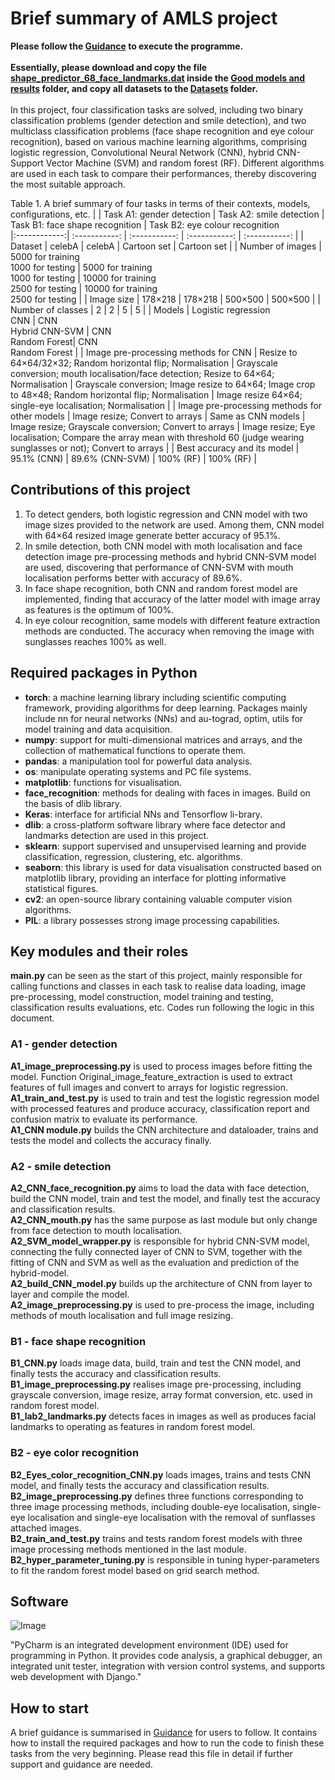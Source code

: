 # Brief summary of AMLS project
**Please follow the [Guidance](https://github.com/zciccs3/-zciccs3-AMLS_assignment22_23/blob/main/Guidance.md) to execute the programme. <br/><br/> 
Essentially, please download and copy the file [shape_predictor_68_face_landmarks.dat](https://www.kaggle.com/datasets/sergiovirahonda/shape-predictor-68-face-landmarksdat?resource=download) inside the [Good models and results](https://github.com/zciccs3/-zciccs3-AMLS_assignment22_23/tree/main/Good%20models%20and%20results) folder, and copy all datasets to the [Datasets](https://github.com/zciccs3/AMLS_assignment22_23/tree/main/Datasets) folder.** <br/><br/>In this project, four classification tasks are solved, including two binary classification problems (gender detection and smile detection), and two multiclass classification problems (face shape recognition and eye colour recognition), based on various machine learning algorithms, comprising logistic regression, Convolutional Neural Network (CNN), hybrid CNN-Support Vector Machine (SVM) and random forest (RF). Different algorithms are used in each task to compare their performances, thereby discovering the most suitable approach. 

Table 1. A brief summary of four tasks in terms of their contexts, models, configurations, etc.
|          | Task A1: gender detection    | Task A2: smile detection     | Task B1: face shape recognition | Task B2: eye colour recognition  
|:------------:| :-----------: | :-----------: | :-----------: | :-----------: |
| Dataset    |   celebA    |   celebA   |   Cartoon set   |   Cartoon set    |
| Number of images | 5000 for training <br/> 1000 for testing  | 5000 for training <br/> 1000 for testing  | 10000 for training <br/> 2500 for testing  |   10000 for training <br/> 2500 for testing  |
| Image size | 178×218  | 178×218 | 500×500 | 500×500 |
| Number of classes | 2  | 2 | 5 | 5 |
| Models | Logistic regression <br/> CNN | CNN <br/> Hybrid CNN-SVM | CNN <br/> Random Forest| CNN <br/> Random Forest |
| Image pre-processing methods for CNN | Resize to 64×64/32×32; Random horizontal flip; Normalisation | Grayscale conversion; mouth localisation/face detection; Resize to 64×64; Normalisation | Grayscale conversion; Image resize to 64×64; Image crop to 48×48; Random horizontal flip; Normalisation | Image resize 64×64; single-eye localisation; Normalisation |
| Image pre-processing methods for other models | Image resize; Convert to arrays | Same as CNN models | Image resize; Grayscale conversion; Convert to arrays | Image resize; Eye localisation; Compare the array mean with threshold 60 (judge wearing sunglasses or not); Convert to arrays |
| Best accuracy and its model | 95.1% (CNN)  | 89.6% (CNN-SVM) | 100% (RF) | 100% (RF) |

## Contributions of this project
1) To detect genders, both logistic regression and CNN model with two image sizes provided to the network are used. Among them, CNN model with 64×64 resized image generate better accuracy of 95.1%. 
2) In smile detection, both CNN model with moth localisation and face detection image pre-processing methods and hybrid CNN-SVM model are used, discovering that performance of CNN-SVM with mouth localisation performs better with accuracy of 89.6%. 
3) In face shape recognition, both CNN and random forest model are implemented, finding that accuracy of the latter model with image array as features is the optimum of 100%. 
4) In eye colour recognition, same models with different feature extraction methods are conducted. The accuracy when removing the image with sunglasses reaches 100% as well.

## Required packages in Python
* **torch**: a machine learning library including scientific computing framework, providing algorithms for deep learning. Packages mainly include nn for neural networks (NNs) and au-tograd, optim, utils for model training and data acquisition.
* **numpy**: support for multi-dimensional matrices and arrays, and the collection of mathematical functions to operate them.
* **pandas**: a manipulation tool for powerful data analysis.
* **os**: manipulate operating systems and PC file systems.
* **matplotlib**: functions for visualisation.
* **face_recognition**: methods for dealing with faces in images. Build on the basis of dlib library.
* **Keras**: interface for artificial NNs and Tensorflow li-brary.
* **dlib**: a cross-platform software library where face detector and landmarks detection are used in this project.
* **sklearn**: support supervised and unsupervised learning and provide classification, regression, clustering, etc. algorithms.
* **seaborn**: this library is used for data visualisation constructed based on matplotlib library, providing an interface for plotting informative statistical figures.
* **cv2**: an open-source library containing valuable computer vision algorithms.
* **PIL**: a library possesses strong image processing capabilities.

## Key modules and their roles
**main.py** can be seen as the start of this project, mainly responsible for calling functions and classes in each task to realise data loading, image pre-processing, model construction, model training and testing, classification results evaluations, etc. Codes run following the logic in this document. 

### A1 - gender detection

**A1_image_preprocessing.py** is used to process images before fitting the model. Function Original_image_feature_extraction is used to extract features of full images and convert to arrays for logistic regression. <br/>
**A1_train_and_test.py** is used to train and test the logistic regression model with processed features and produce accuracy, classification report and confusion matrix to evaluate its performance. <br/>
**A1_CNN module.py** builds the CNN architecture and dataloader, trains and tests the model and collects the accuracy finally. <br/>

### A2 - smile detection

**A2_CNN_face_recognition.py** aims to load the data with face detection, build the CNN model, train and test the model, and finally test the accuracy and classification results.<br/>
**A2_CNN_mouth.py** has the same purpose as last module but only change from face detection to mouth localisation. <br/>
**A2_SVM_model_wrapper.py** is responsible for hybrid CNN-SVM model, connecting the fully connected layer of CNN to SVM, together with the fitting of CNN and SVM as well as the evaluation and prediction of the hybrid-model. <br/>
**A2_build_CNN_model.py** builds up the architecture of CNN from layer to layer and compile the model. <br/>
**A2_image_preprocessing.py** is used to pre-process the image, including methods of mouth localisation and full image resizing. <br/>

### B1 - face shape recognition

**B1_CNN.py** loads image data, build, train and test the CNN model, and finally tests the accuracy and classification results. <br/>
**B1_image_preprocessing.py** realises image pre-processing, including grayscale conversion, image resize, array format conversion, etc. used in random forest model. <br/>
**B1_lab2_landmarks.py** detects faces in images as well as produces facial landmarks to operating as features in random forest model. <br/>

### B2 - eye color recognition

**B2_Eyes_color_recognition_CNN.py** loads images, trains and tests CNN model, and finally tests the accuracy and classification results. <br/>
**B2_image_preprocessing.py** defines three functions corresponding to three image processing methods, including double-eye localisation, single-eye localisation and single-eye localisation with the removal of sunflasses attached images. <br/>
**B2_train_and_test.py** trains and tests random forest models with three image processing methods mentioned in the last module. <br/>
**B2_hyper_parameter_tuning.py** is responsible in tuning hyper-parameters to fit the random forest model based on grid search method. <br/>

## Software

![Image](https://github.com/zciccs3/-zciccs3-AMLS_assignment22_23/blob/main/Figures/Pycharm%20logo.png)

"PyCharm is an integrated development environment (IDE) used for programming in Python. It provides code analysis, a graphical debugger, an integrated unit tester, integration with version control systems, and supports web development with Django."

## How to start

A brief guidance is summarised in [Guidance](https://github.com/zciccs3/-zciccs3-AMLS_assignment22_23/blob/main/Guidance.md) for users to follow. It contains how to install the required packages and how to run the code to finish these tasks from the very beginning. Please read this file in detail if further support and guidance are needed. 
